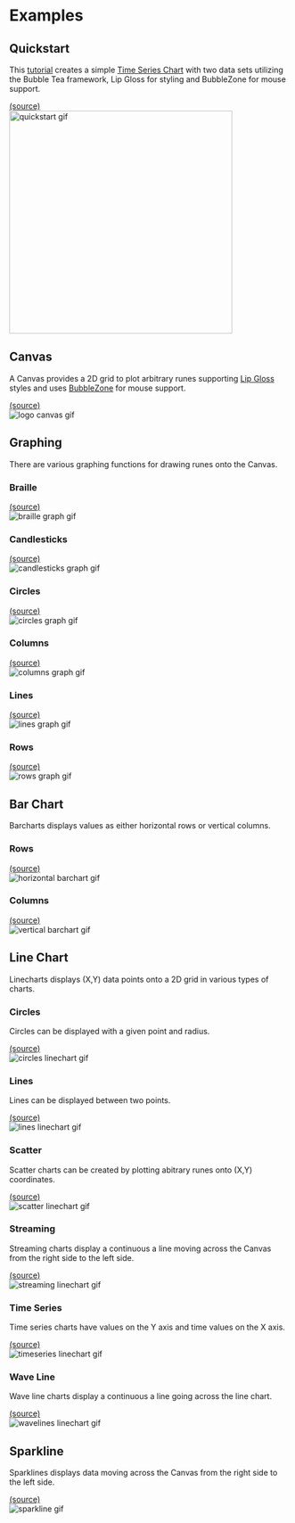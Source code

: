 # Examples

## Quickstart

This [tutorial](quickstart/README.md) creates a simple [Time Series Chart](#time-series) with two data sets utilizing the Bubble Tea framework, Lip Gloss for styling and BubbleZone for mouse support.

[(source)](./quickstart/main.go)<br>
<img src="quickstart/demo.gif" alt="quickstart gif" width="400"/>

## Canvas

A Canvas provides a 2D grid to plot arbitrary runes supporting [Lip Gloss](https://github.com/charmbracelet/lipgloss) styles and uses [BubbleZone](https://github.com/lrstanley/bubblezone) for mouse support.

[(source)](./canvas/logo/main.go)<br>
<img src="canvas/logo/demo.gif" alt="logo canvas gif"/>

## Graphing

There are various graphing functions for drawing runes onto the Canvas.

### Braille

[(source)](./graph/braille/main.go)<br>
<img src="graph/braille/demo.gif" alt="braille graph gif"/>

### Candlesticks

[(source)](./graph/candlesticks/main.go)<br>
<img src="graph/candlesticks/demo.gif" alt="candlesticks graph gif"/>

### Circles

[(source)](./graph/circles/main.go)<br>
<img src="graph/circles/demo.gif" alt="circles graph gif"/>

### Columns

[(source)](./graph/columns/main.go)<br>
<img src="graph/columns/demo.gif" alt="columns graph gif"/>

### Lines

[(source)](./graph/lines/main.go)<br>
<img src="graph/lines/demo.gif" alt="lines graph gif"/>

### Rows

[(source)](./graph/rows/main.go)<br>
<img src="graph/rows/demo.gif" alt="rows graph gif"/>

## Bar Chart

Barcharts displays values as either horizontal rows or vertical columns.

### Rows

[(source)](./barchart/horizontal/main.go)<br>
<img src="barchart/horizontal/demo.gif" alt="horizontal barchart gif"/>

### Columns

[(source)](./barchart/vertical/main.go)<br>
<img src="barchart/vertical/demo.gif" alt="vertical barchart gif"/>

## Line Chart

Linecharts displays (X,Y) data points onto a 2D grid in various types of charts.

### Circles

Circles can be displayed with a given point and radius.

[(source)](./linechart/circles/main.go)<br>
<img src="linechart/circles/demo.gif" alt="circles linechart gif"/>

### Lines

Lines can be displayed between two points.

[(source)](./linechart/lines/main.go)<br>
<img src="linechart/lines/demo.gif" alt="lines linechart gif"/>

### Scatter

Scatter charts can be created by plotting abitrary runes onto (X,Y) coordinates.

[(source)](./linechart/scatter/main.go)<br>
<img src="linechart/scatter/demo.gif" alt="scatter linechart gif"/>

### Streaming

Streaming charts display a continuous a line moving across the Canvas from the right side to the left side.

[(source)](./linechart/streaming/main.go)<br>
<img src="linechart/streaming/demo.gif" alt="streaming linechart gif"/>

### Time Series

Time series charts have values on the Y axis and time values on the X axis.

[(source)](./linechart/timeseries/main.go)<br>
<img src="linechart/timeseries/demo.gif" alt="timeseries linechart gif"/>

### Wave Line

Wave line charts display a continuous a line going across the line chart.

[(source)](./linechart/wavelines/main.go)<br>
<img src="linechart/wavelines/demo.gif" alt="wavelines linechart gif"/>

## Sparkline

Sparklines displays data moving across the Canvas from the right side to the left side.

[(source)](./sparkline/main.go)<br>
<img src="sparkline/demo.gif" alt="sparkline gif"/>
